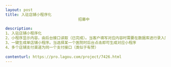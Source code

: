 ```yaml
---                
layout: post       
title: 入驻店铺小程序化
                                招募中
           
description: 
1、入驻店铺小程序化
2、小程序显示内容，由后台接口读取（已完成）。当客户填写对应内容时需要在数据库进行录入同时在Web端显现（Web端已经完成开发）
3、一键生成单店铺小程序。当选择某一个医院时后台点击即可生成对应小程序
4、多个店铺支付渠道为同一个支付接口（类似于有赞）
     
contenturl: https://pro.lagou.com/project/7426.html      
---                 
```

